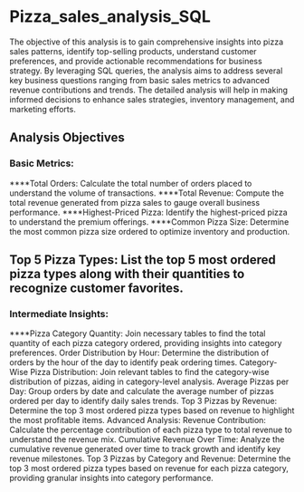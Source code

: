 # Pizza_sales_analysis_SQL
The objective of this analysis is to gain comprehensive insights into pizza sales patterns, identify top-selling products, understand customer preferences, and provide actionable recommendations for business strategy. By leveraging SQL queries, the analysis aims to address several key business questions ranging from basic sales metrics to advanced revenue contributions and trends. The detailed analysis will help in making informed decisions to enhance sales strategies, inventory management, and marketing efforts.

## Analysis Objectives
### Basic Metrics:
****Total Orders: Calculate the total number of orders placed to understand the volume of transactions.
****Total Revenue: Compute the total revenue generated from pizza sales to gauge overall business performance.
****Highest-Priced Pizza: Identify the highest-priced pizza to understand the premium offerings.
****Common Pizza Size: Determine the most common pizza size ordered to optimize inventory and production.
## Top 5 Pizza Types: List the top 5 most ordered pizza types along with their quantities to recognize customer favorites.
### Intermediate Insights:
****Pizza Category Quantity: Join necessary tables to find the total quantity of each pizza category ordered, providing insights into category preferences.
Order Distribution by Hour: Determine the distribution of orders by the hour of the day to identify peak ordering times.
Category-Wise Pizza Distribution: Join relevant tables to find the category-wise distribution of pizzas, aiding in category-level analysis.
Average Pizzas per Day: Group orders by date and calculate the average number of pizzas ordered per day to identify daily sales trends.
Top 3 Pizzas by Revenue: Determine the top 3 most ordered pizza types based on revenue to highlight the most profitable items.
Advanced Analysis:
Revenue Contribution: Calculate the percentage contribution of each pizza type to total revenue to understand the revenue mix.
Cumulative Revenue Over Time: Analyze the cumulative revenue generated over time to track growth and identify key revenue milestones.
Top 3 Pizzas by Category and Revenue: Determine the top 3 most ordered pizza types based on revenue for each pizza category, providing granular insights into category performance.
